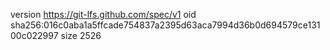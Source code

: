 version https://git-lfs.github.com/spec/v1
oid sha256:016c0aba1a5ffcade754837a2395d63aca7994d36b0d694579ce13100c022997
size 2526
